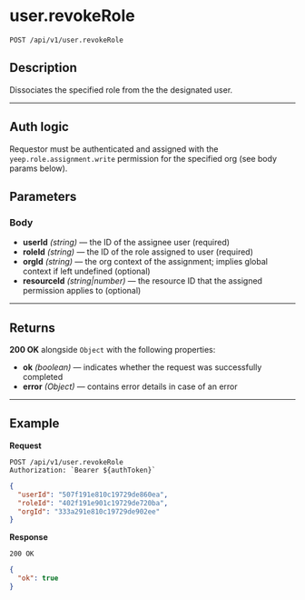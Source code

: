 # user.revokeRole

`POST /api/v1/user.revokeRole`

## Description

Dissociates the specified role from the the designated user.

***

## Auth logic

Requestor must be authenticated and assigned with the `yeep.role.assignment.write` permission for the specified org (see body params below).

## Parameters

### Body

- **userId** _(string)_ — the ID of the assignee user (required)
- **roleId** _(string)_ — the ID of the role assigned to user (required)
- **orgId** _(string)_ — the org context of the assignment; implies global context if left undefined (optional)
- **resourceId** _(string|number)_ — the resource ID that the assigned permission applies to (optional)

***

## Returns

**200 OK** alongside `Object` with the following properties:

- **ok** _(boolean)_ — indicates whether the request was successfully completed
- **error** _(Object)_ — contains error details in case of an error

***

## Example

**Request**

```
POST /api/v1/user.revokeRole
Authorization: `Bearer ${authToken}`
```

``` json
{
  "userId": "507f191e810c19729de860ea",
  "roleId": "402f191e901c19729de720ba",
  "orgId": "333a291e810c19729de902ee"
}
```

**Response**

`200 OK`

``` json
{
  "ok": true
}
```
